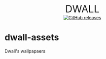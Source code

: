<p align="center">
<font size='6'>DWALL</font>
<br>
<a href="https://github.com/alley-rs/lsar/releases/latest"><img src="https://img.shields.io/github/downloads/alley-rs/lsar/total.svg?style=flat-square" alt="GitHub releases"></a>
</p>

# dwall-assets

Dwall's wallpapaers
